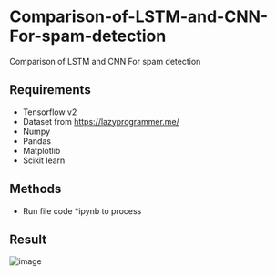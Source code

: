 # Comparison-of-LSTM-and-CNN-For-spam-detection
 Comparison of LSTM and CNN For spam detection
 
## Requirements
- Tensorflow v2
- Dataset from https://lazyprogrammer.me/
- Numpy
- Pandas 
- Matplotlib
- Scikit learn

## Methods
- Run file code *ipynb to process

## Result

![image](https://user-images.githubusercontent.com/87703066/185060626-38006a8d-1822-4c07-b413-a4e9e88fd6e5.png)
